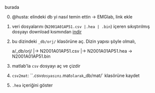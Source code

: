 burada 

0. @husta: elindeki db yi nasıl temin ettin -> EMGlab, link ekle

1. veri dosyalarını (`N2001A01AP51.csv |.hea | .bin`) içeren sıkıştırılmış dosyayı download kısmından [indir](https://github.com/downloads/19bal/svm/EMGlab.tar.gz)

2. bu dizindeki `_db/orj/` klasörüne aç. Dizin yapısı şöyle olmalı,

	a/_db/orj/
	         |-> N2001A01AP51.csv
	         |-> N2001A01AP51.hea
	         \-> N2001A01AP51.bin

3. matlab'la `csv` dosyayı aç ve çizdir

4. `csv2mat`: ``*.csv` dosyasını `*.mat` olarak `_db/mat/` klasörüne kaydet

5. `.hea` içeriğini göster

